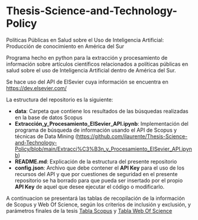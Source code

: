 # Thesis-Science-and-Technology-Policy
Políticas Públicas en Salud sobre el Uso de Inteligencia Artificial: Producción de conocimiento en América del Sur

Programa hecho en python para la extracción y procesamiento de información sobre artículos científicos relacionados a políticas públicas en salud sobre el uso de Inteligencia Artificial dentro de América del Sur.

Se hace uso del API de ElSevier cuya información se encuentra en https://dev.elsevier.com/

La estructura del repositorio es la siguiente:
* **data**: Carpeta que contiene los resultados de las búsquedas realizadas en la base de datos Scopus
* **Extracción_y_Procesamiento_ElSevier_API.ipynb**: Implementación del programa de búsqueda de información usando el API de Scopus y técnicas de Data Mining (https://github.com/ilaurente/Thesis-Science-and-Technology-Policy/blob/main/Extracci%C3%B3n_y_Procesamiento_ElSevier_API.ipynb)
* **README.md**: Explicación de la estructura del presente repositorio
* **config.json**: Archivo que debe contener el **API Key** para el uso de los recursos del API y que por cuestiones de seguridad en el presente repositorio se ha borrado para que pueda ser insertado por el propio **API Key** de aquel que desee ejecutar el código o modificarlo.

A continuacion se presentará las tablas de recopilación de la información de Scopus y Web Of Science, según los criterios de inclusión y exclusión, y parámetros finales de la tesis
[Tabla Scopus](Tablas_Anexos_Scopus.pdf) y 
[Tabla Web Of Science](Tablas_Anexos_Web_of_Science.pdf)
